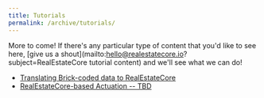```yaml
---
title: Tutorials
permalink: /archive/tutorials/
---
```


More to come! If there's any particular type of content that you'd like to see here, [give us a shout](mailto:hello@realestatecore.io?subject=RealEstateCore tutorial content) and we'll see what we can do!

* [Translating Brick-coded data to RealEstateCore](Brick2Rec)
* [RealEstateCore-based Actuation -- TBD](actuation)
